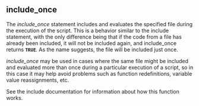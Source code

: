 include\_once
-------------

The *include\_once* statement includes and evaluates the specified file
during the execution of the script. This is a behavior similar to the
<span class="function">include</span> statement, with the only
difference being that if the code from a file has already been included,
it will not be included again, and include\_once returns **`TRUE`**. As
the name suggests, the file will be included just once.

*include\_once* may be used in cases where the same file might be
included and evaluated more than once during a particular execution of a
script, so in this case it may help avoid problems such as function
redefinitions, variable value reassignments, etc.

See the <span class="function">include</span> documentation for
information about how this function works.
